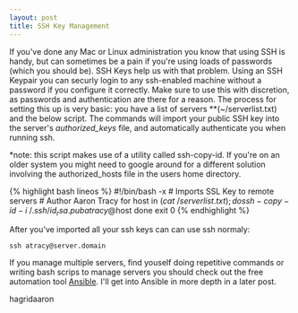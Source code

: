```yaml
---
layout: post
title: SSH Key Management 
---
```

If you've done any Mac or Linux administration you know that using SSH is handy, but can sometimes be a pain if you're using loads of passwords (which you should be). SSH Keys help us with that problem. Using an SSH Keypair you can securly login to any ssh-enabled machine without a password if you configure it correctly. Make sure to use this with discretion, as passwords and authentication are there for a reason. The process for setting this up is very basic: you have a list of servers **(~/serverlist.txt) and the below script. The commands will import your public SSH key into the server's *authorized_keys* file, and automatically authenticate you when running ssh.

*note: this script makes use of a utility called ssh-copy-id. If you're on an older system you might need to google around for a different solution involving the authorized_hosts file in the users home directory. 

{% highlight bash lineos  %}
    #!/bin/bash -x
    # Imports SSL Key to remote servers
    # Author Aaron Tracy
    for host in $(cat ~/serverlist.txt); do
     ssh-copy-id -i ~/.ssh/id_rsa.pub atracy@$host
    done
    exit 0
{% endhighlight  %}

After you've imported all your ssh keys can can use ssh normaly:

    ssh atracy@server.domain

If you manage multiple servers, find youself doing repetitive commands or writing bash scrips to manage servers you should check out the free automation tool [Ansible](http://ansible.com). I'll get into Ansible in more depth in a later post. 

hagridaaron
